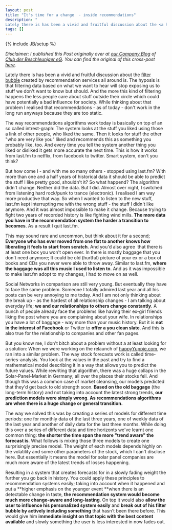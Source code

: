 ```yaml
---
layout: post
title: "It's time for a change  - inside recommendations"
description: "
Lately there is has been a vivid and fruitful discussion about the <a href='http://www.ted.com/talks/eli_pariser_beware_online_filter_bubbles.html'>filter bubble</a> created by recommendation services all around is. The hyposis is that filtering data based on what we want to hear will stop exposing us to stuff we don't want to know but should. And the more this kind of filtering happens the less people care about stuff outside their circle which could have potentially a bad influence for society. While thinking about that problem I realised that recommendations - as of today - don't work in the long run anyways because they are too static."
tags: []
---
```

{% include JB/setup %}


_Disclaimer: I published this Post originally over at [our Company Blog](http://blog.dieBeschleuniger.de) of [Club der Beschleuniger eG](http://www.dieBeschleuniger.de). You can find the original of this cross-post [here](blog.diebeschleuniger.de/2012/03/its-time-for-change-inside.html)._


Lately there is has been a vivid and fruitful discussion about the <a href="http://www.ted.com/talks/eli_pariser_beware_online_filter_bubbles.html">filter bubble</a> created by recommendation services all around is. The hyposis is that filtering data based on what we want to hear will stop exposing us to stuff we don't want to know but should. And the more this kind of filtering happens the less people care about stuff outside their circle which could have potentially a bad influence for society. While thinking about that problem I realised that recommendations - as of today - don't work in the long run anyways because they are too static.


The way recommendations algorithms work today is basically on top of an so called intrest-graph: The system looks at the stuff you liked using those a link of other people, who liked the same. Then it looks for stuff the other "who are very like you" liked and recommends this as something you probably like, too. And every time you tell the system another thing you liked or disliked it gets more accurate the next time. This is how it works from last.fm to netflix, from facebook to twitter. Smart system, don't you think?


But how come I - and with me so many others - stopped using last.fm? With more than one and a half years of historical data it should be able to predict the stuff I like pretty good, shouldn't it? So what happend? The algorithm didn't change. Neither did the data. But I did. Almost over night, I switched from listening hard rock/punk to trance (electronic). I realised I am way more productive that way. So when I wanted to listen to the new stuff, last.fm kept interrupting me with the wrong stuff - the stuff I didn't like anymore. And it was almost impossible to make it change. Because trying to fight two years of recorded history is like fighting wind mills. **The more data you have in the recommendation system the harder a transition to becomes**. As a result I quit last.fm.


This may sound rare and uncommon, but think about it for a second; **Everyone who has ever moved from one flat to another knows how liberating it feels to start from scratch**. And you'd also agree &nbsp;that there is at least one box you won't open ever. In there is mostly baggage that you don't need anymore; It could be old (hurtful) picture of your ex or a box of books and CDs you never were able to throw away. Similar to last.fm, **where the baggage was all this music I used to listen to**. And as it was impossible to make last.fm adopt to my changes, I had to move on as well.


Social Networks in comparison are still very young. But eventually they have to face the same problem. Someone I totally admired last year and all his posts can be very annoying to me today. And I am not only thinking about the break up - as the hardest of all relationship changes - I am talking about everyday life; **we and our relationships to others change constantly**. A bunch of people already face the problems like having their ex-girl friends liking the post where you are complaining about your wife. In relationships you have a lot of baggage - way more than your music history. But it is **not in the interest of Facebook** or Twitter to **offer a you clean slate**. And this is also true for the relationship to companies and other fan pages.


But you know me, I don't bitch about a problem without a at least looking for a solution: When we were working on the relaunch of <a href="http://www.happyyuppie.com/">happyYuppie.com</a>, we ran into a similar problem. The way stock forecasts work is called time-series-analysis. You look at the values in the past and try to find a mathematical model describing it in a way that allows you to predict the future values. While rewriting that algorithm, there was a huge collaps in the Solar-Panel-Market in Germany; all over the places their stocks fell. And though this was a common case of market cleansing, our models predicted that they'd get back to old strength soon. **Based on the old baggage** (the long-term history) and not taking into account the latest strong trends, **our prediction models were simply wrong**. **As recommendations algorithms are when there is a huge change or general transition.**


The way we solved this was by creating a series of models for different time periods: one for monthly data of the last three years, one of weekly data of the last year and another of daily data for the last three months. While doing this over a series of different data and time horizonts we've learnt one common thing: **the shorter the time span the more "trend aware" the forecast is**. What follows is mixing those three models to create one surprisingly precise model. The weight of each models depends highly on the&nbsp;volatility&nbsp;and some other parameters of the stock, which I can't disclose here. But essentially it means the model for solar panel companies are much more aware of the latest trends of losses happening.


Resulting in a system that creates forecasts for in a slowly fading weight the further you go back in history. You could apply these principles to recommendation systems easily; taking into account when it happened and put a **higher emphasis on the younger event **when there is an detectable change in taste, **the recommendation system would become much more change-aware and long-lasting**. On top it would also **allow the user to influence his&nbsp;personalized&nbsp;system&nbsp;easily** and **break out of his filter bubble by&nbsp;actively&nbsp;including something** that hasn't been there before. This would give him **immediate insight on that topic with the best content available** and slowly something the user is less interested in now fades out.
